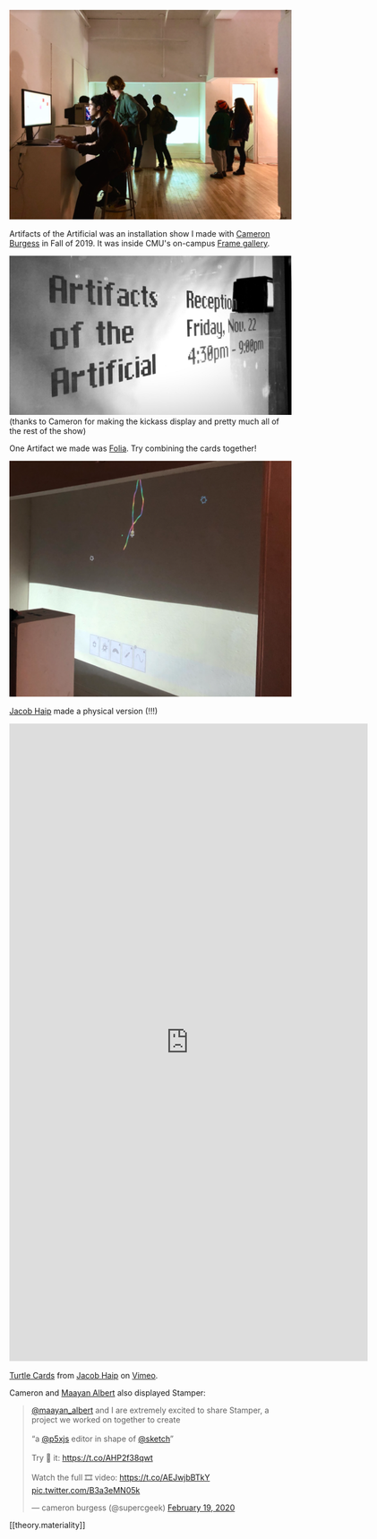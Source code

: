 
![](assets/images/2021-01-29-02-00-19.png)

Artifacts of the Artificial was an installation show I made with [Cameron Burgess](https://cameron-burgess.com/) in Fall of 2019. It was inside CMU's on-campus [Frame gallery](https://www.facebook.com/theframegallerycmu/).

![](assets/images/2021-01-29-01-56-36.png)
(thanks to Cameron for making the kickass display and pretty much all of the rest of the show)

One Artifact we made was [Folia](https://a9.io/folia). Try combining the cards together!

![](assets/images/2021-01-29-02-01-51.png)

[Jacob Haip](https://haiperspace.com/) made a physical version (!!!)

<iframe src="https://player.vimeo.com/video/396850279" width="640" height="1138" frameborder="0" allow="autoplay; fullscreen; picture-in-picture" allowfullscreen></iframe>
<p><a href="https://vimeo.com/396850279">Turtle Cards</a> from <a href="https://vimeo.com/user108515692">Jacob Haip</a> on <a href="https://vimeo.com">Vimeo</a>.</p>

Cameron and [Maayan Albert](http://www.maayanalbert.com/) also displayed Stamper:

<blockquote class="twitter-tweet"><p lang="en" dir="ltr"><a href="https://twitter.com/maayan_albert?ref_src=twsrc%5Etfw">@maayan_albert</a> and I are extremely excited to share Stamper, a project we worked on together to create<br><br>“a <a href="https://twitter.com/p5xjs?ref_src=twsrc%5Etfw">@p5xjs</a> editor in shape of <a href="https://twitter.com/sketch?ref_src=twsrc%5Etfw">@sketch</a>”<br><br>Try 🤚 it: <a href="https://t.co/AHP2f38qwt">https://t.co/AHP2f38qwt</a><br><br>Watch the full 🎞 video: <a href="https://t.co/AEJwjbBTkY">https://t.co/AEJwjbBTkY</a> <a href="https://t.co/B3a3eMN05k">pic.twitter.com/B3a3eMN05k</a></p>&mdash; cameron burgess (@supercgeek) <a href="https://twitter.com/supercgeek/status/1230163240815955968?ref_src=twsrc%5Etfw">February 19, 2020</a></blockquote> <script async src="https://platform.twitter.com/widgets.js" charset="utf-8"></script>

[[theory.materiality]]
